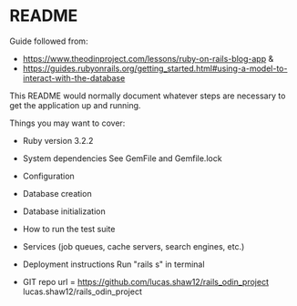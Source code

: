 # README

Guide followed from: 
- https://www.theodinproject.com/lessons/ruby-on-rails-blog-app 
&
- https://guides.rubyonrails.org/getting_started.html#using-a-model-to-interact-with-the-database

This README would normally document whatever steps are necessary to get the
application up and running.

Things you may want to cover:

* Ruby version
3.2.2

* System dependencies
See GemFile and Gemfile.lock

* Configuration


* Database creation


* Database initialization


* How to run the test suite


* Services (job queues, cache servers, search engines, etc.)


* Deployment instructions
Run "rails s" in terminal

* GIT repo
url = https://github.com/lucas.shaw12/rails_odin_project
lucas.shaw12/rails_odin_project
